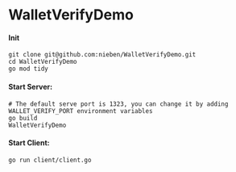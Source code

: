 # WalletVerifyDemo

#### Init
```
git clone git@github.com:nieben/WalletVerifyDemo.git
cd WalletVerifyDemo
go mod tidy
```

#### Start Server: 
```
# The default serve port is 1323, you can change it by adding WALLET_VERIFY_PORT environment variables
go build
WalletVerifyDemo
```

#### Start Client: 
```
go run client/client.go
```